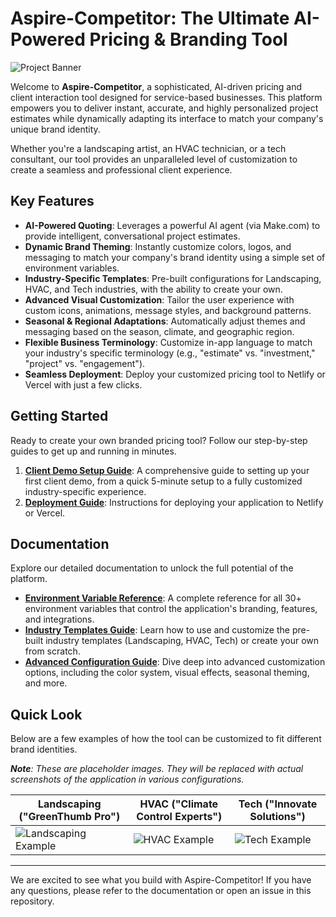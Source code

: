 # Aspire-Competitor: The Ultimate AI-Powered Pricing & Branding Tool

![Project Banner](httpsp://example.com/placeholder-banner.png)

Welcome to **Aspire-Competitor**, a sophisticated, AI-driven pricing and client interaction tool designed for service-based businesses. This platform empowers you to deliver instant, accurate, and highly personalized project estimates while dynamically adapting its interface to match your company's unique brand identity.

Whether you're a landscaping artist, an HVAC technician, or a tech consultant, our tool provides an unparalleled level of customization to create a seamless and professional client experience.

## Key Features

- **AI-Powered Quoting**: Leverages a powerful AI agent (via Make.com) to provide intelligent, conversational project estimates.
- **Dynamic Brand Theming**: Instantly customize colors, logos, and messaging to match your company's brand identity using a simple set of environment variables.
- **Industry-Specific Templates**: Pre-built configurations for Landscaping, HVAC, and Tech industries, with the ability to create your own.
- **Advanced Visual Customization**: Tailor the user experience with custom icons, animations, message styles, and background patterns.
- **Seasonal & Regional Adaptations**: Automatically adjust themes and messaging based on the season, climate, and geographic region.
- **Flexible Business Terminology**: Customize in-app language to match your industry's specific terminology (e.g., "estimate" vs. "investment," "project" vs. "engagement").
- **Seamless Deployment**: Deploy your customized pricing tool to Netlify or Vercel with just a few clicks.

## Getting Started

Ready to create your own branded pricing tool? Follow our step-by-step guides to get up and running in minutes.

1.  **[Client Demo Setup Guide](./docs/client-demo-setup.md)**: A comprehensive guide to setting up your first client demo, from a quick 5-minute setup to a fully customized industry-specific experience.
2.  **[Deployment Guide](./docs/client-demo-setup.md#netlifyvercel-deployment)**: Instructions for deploying your application to Netlify or Vercel.

## Documentation

Explore our detailed documentation to unlock the full potential of the platform.

- **[Environment Variable Reference](./docs/environment-variables.md)**: A complete reference for all 30+ environment variables that control the application's branding, features, and integrations.
- **[Industry Templates Guide](./docs/industry-templates.md)**: Learn how to use and customize the pre-built industry templates (Landscaping, HVAC, Tech) or create your own from scratch.
- **[Advanced Configuration Guide](./docs/advanced-configuration.md)**: Dive deep into advanced customization options, including the color system, visual effects, seasonal theming, and more.

## Quick Look

Below are a few examples of how the tool can be customized to fit different brand identities.

***Note**: These are placeholder images. They will be replaced with actual screenshots of the application in various configurations.*

| Landscaping ("GreenThumb Pro")                               | HVAC ("Climate Control Experts")                              | Tech ("Innovate Solutions")                                 |
| ------------------------------------------------------------ | ------------------------------------------------------------- | ----------------------------------------------------------- |
| ![Landscaping Example](https://example.com/placeholder-landscaping.png) | ![HVAC Example](https://example.com/placeholder-hvac.png) | ![Tech Example](https://example.com/placeholder-tech.png) |

---

We are excited to see what you build with Aspire-Competitor! If you have any questions, please refer to the documentation or open an issue in this repository.
